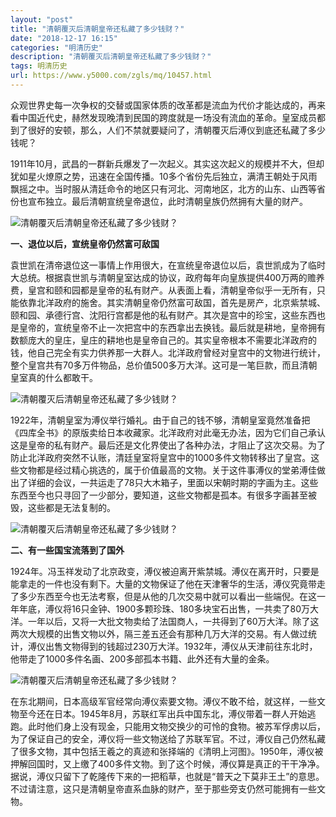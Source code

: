 ```yaml
---
layout: "post"
title: "清朝覆灭后清朝皇帝还私藏了多少钱财？"
date: "2018-12-17 16:15"
categories: "明清历史"
description: "清朝覆灭后清朝皇帝还私藏了多少钱财？"
tags: 明清历史
url: https://www.y5000.com/zgls/mq/10457.html
---
```






众观世界史每一次争权的交替或国家体质的改革都是流血为代价才能达成的，再来看中国近代史，赫然发现晚清到民国的跨度就是一场没有流血的革命。皇室成员都到了很好的安顿，那么，人们不禁就要疑问了，清朝覆灭后溥仪到底还私藏了多少钱呢？

1911年10月，武昌的一群新兵爆发了一次起义。其实这次起义的规模并不大，但却犹如星火燎原之势，迅速在全国传播。10多个省份先后独立，满清王朝处于风雨飘摇之中。当时服从清廷命令的地区只有河北、河南地区，北方的山东、山西等省份也宣布独立。最后清朝宣统皇帝退位，此时清朝皇族仍然拥有大量的财产。

![清朝覆灭后清朝皇帝还私藏了多少钱财？](/uploads/allimg/170113/6-1F113093JM96.JPG)

**一、退位以后，宣统皇帝仍然富可敌国**

袁世凯在清帝退位这一事情上作用很大，在宣统皇帝退位以后，袁世凯成为了临时大总统。根据袁世凯与清朝皇室达成的协议，政府每年向皇族提供400万两的赡养费，皇宫和颐和园都是皇帝的私有财产。从表面上看，清朝皇帝似乎一无所有，只能依靠北洋政府的施舍。其实清朝皇帝仍然富可敌国，首先是房产，北京紫禁城、颐和园、承德行宫、沈阳行宫都是他的私有财产。其次是宫中的珍宝，这些东西也是皇帝的，宣统皇帝不止一次把宫中的东西拿出去换钱。最后就是耕地，皇帝拥有数额庞大的皇庄，皇庄的耕地也是皇帝自己的。其实皇帝根本不需要北洋政府的钱，他自己完全有实力供养那一大群人。北洋政府曾经对皇宫中的文物进行统计，整个皇宫共有70多万件物品，总价值500多万大洋。这可是一笔巨款，而且清朝皇室真的什么都敢干。

![清朝覆灭后清朝皇帝还私藏了多少钱财？](/uploads/allimg/170113/6-1F113093SI44.JPG)

1922年，清朝皇室为溥仪举行婚礼。由于自己的钱不够，清朝皇室竟然准备把《四库全书》的原版卖给日本收藏家。北洋政府对此毫无办法，因为它们自己承认这是皇帝的私有财产。最后还是文化界使出了各种办法，才阻止了这次交易。为了防止北洋政府突然不认账，清廷皇室将皇宫中的1000多件文物转移出了皇宫。这些文物都是经过精心挑选的，属于价值最高的文物。关于这件事溥仪的堂弟溥佳做出了详细的会议，一共运走了78只大木箱子，里面以宋朝时期的字画为主。这些东西至今也只寻回了一少部分，要知道，这些文物都是孤本。有很多字画甚至被毁，这些都是无法复制的。

![清朝覆灭后清朝皇帝还私藏了多少钱财？](/uploads/allimg/170113/6-1F113093949335.JPG)

**二、有一些国宝流落到了国外**

1924年。冯玉祥发动了北京政变，溥仪被迫离开紫禁城。溥仪在离开时，只要是能拿走的一件也没有剩下。大量的文物保证了他在天津奢华的生活，溥仪究竟带走了多少东西至今也无法考察，但是从他的几次交易中就可以看出一些端倪。在这一年年底，溥仪将16只金钟、1900多颗珍珠、180多块宝石出售，一共卖了80万大洋。一年以后，又将一大批文物卖给了法国商人，一共得到了60万大洋。除了这两次大规模的出售文物以外，隔三差五还会有那种几万大洋的交易。有人做过统计，溥仪出售文物得到的钱超过230万大洋。1932年，溥仪从天津前往东北时，他带走了1000多件名画、200多部孤本书籍、此外还有大量的金条。

![清朝覆灭后清朝皇帝还私藏了多少钱财？](/uploads/allimg/170113/6-1F113094041530.JPG)

在东北期间，日本高级军官经常向溥仪索要文物。溥仪不敢不给，就这样，一些文物至今还在日本。1945年8月，苏联红军出兵中国东北，溥仪带着一群人开始逃跑。此时他们身上没有现金，只能用文物交换少的可怜的食物。被苏军俘虏以后，为了保证自己的安全，溥仪将一些文物送给了苏联军官。不过，溥仪自己仍然私藏了很多文物，其中包括王羲之的真迹和张择端的《清明上河图》。1950年，溥仪被押解回国时，又上缴了400多件文物。到了这个时候，溥仪算是真正的干干净净。据说，溥仪只留下了乾隆传下来的一把稻草，也就是“普天之下莫非王土”的意思。不过请注意，这只是清朝皇帝直系血脉的财产，至于那些旁支仍然可能拥有一些文物。
